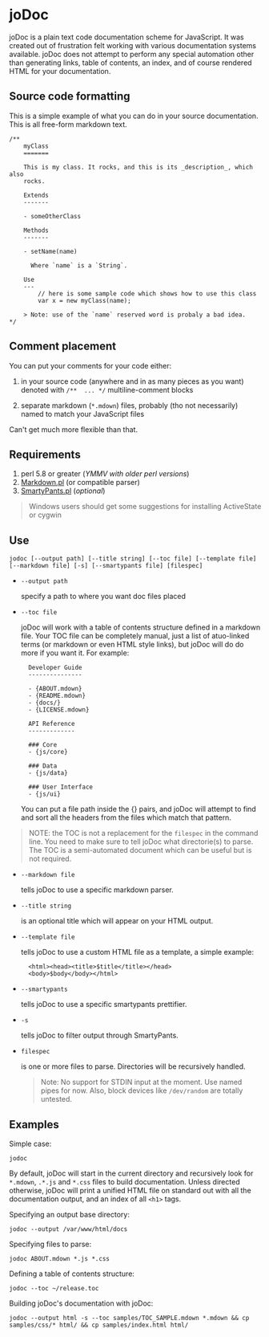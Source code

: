 joDoc
=====

joDoc is a plain text code documentation scheme for JavaScript. It was created out of
frustration felt working with various documentation systems available. joDoc does not
attempt to perform any special automation other than generating links, table of
contents, an index, and of course rendered HTML for your documentation.

Source code formatting
----------------------

This is a simple example of what you can do in your source documentation. This is all
free-form markdown text.

	/**
		myClass
		=======
		
		This is my class. It rocks, and this is its _description_, which also
		rocks.
		
		Extends
		-------

		- someOtherClass
		
		Methods
		-------

		- setName(name)

		  Where `name` is a `String`.
		
		Use
		---
			// here is some sample code which shows how to use this class
			var x = new myClass(name);
		
		> Note: use of the `name` reserved word is probaly a bad idea.
	*/


Comment placement
-----------------

You can put your comments for your code either:

1. in your source code (anywhere and in as many pieces as you want) denoted with
   `/**  ... */` multiline-comment blocks

2. separate markdown (`*.mdown`) files, probably (tho not necessarily) named to
   match your JavaScript files

Can't get much more flexible than that.


Requirements
------------

1. perl 5.8 or greater (*YMMV with older perl versions*)
2. [Markdown.pl](http://daringfireball.net/projects/markdown/) (or compatible parser)
3. [SmartyPants.pl](http://daringfireball.net/projects/smartypants/) (*optional*)

> Windows users should get some suggestions for installing ActiveState or cygwin


Use
---

	jodoc [--output path] [--title string] [--toc file] [--template file] [--markdown file] [-s] [--smartypants file] [filespec]

- `--output path`

  specify a path to where you want doc files placed

- `--toc file`

  joDoc will work with a table of contents structure defined in a markdown
  file. Your TOC file can be completely manual, just a list of atuo-linked
  terms (or markdown or even HTML style links), but joDoc will do do more
  if you want it. For example:

		Developer Guide
		---------------

		- {ABOUT.mdown}
		- {README.mdown}
		- {docs/}
		- {LICENSE.mdown}

		API Reference
		-------------

		### Core
		- {js/core}

		### Data
		- {js/data}

		### User Interface
		- {js/ui}

  You can put a file path inside the {} pairs, and joDoc will attempt to find
  and sort all the headers from the files which match that pattern.

> NOTE: the TOC is not a replacement for the `filespec` in the command line.
> You need to make sure to tell joDoc what directorie(s) to parse. The TOC is
> a semi-automated document which can be useful but is not required.

- `--markdown file`

  tells joDoc to use a specific markdown parser.

- `--title string`

  is an optional title which will appear on your HTML output.

- `--template file`

  tells joDoc to use a custom HTML file as a template, a simple example:

		<html><head><title>$title</title></head>
		<body>$body</body></html>

- `--smartypants`

  tells joDoc to use a specific smartypants prettifier.

- `-s`

  tells joDoc to filter output through SmartyPants.

- `filespec`

  is one or more files to parse. Directories will be recursively handled.
  > Note: No support for STDIN input at the moment. Use named pipes for now.
  Also, block devices like `/dev/random` are totally untested.


Examples
--------

Simple case:

	jodoc

By default, joDoc will start in the current directory and recursively look for
`*.mdown`, `.*.js` and `*.css` files to build documentation. Unless directed
otherwise, joDoc will print a unified HTML file on standard out with all the
documentation output, and an index of all `<h1>` tags.

Specifying an output base directory:

	jodoc --output /var/www/html/docs

Specifying files to parse:

	jodoc ABOUT.mdown *.js *.css

Defining a table of contents structure:

	jodoc --toc ~/release.toc

Building joDoc's documentation with joDoc:

	jodoc --output html -s --toc samples/TOC_SAMPLE.mdown *.mdown && cp samples/css/* html/ && cp samples/index.html html/

